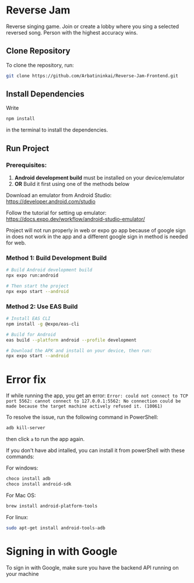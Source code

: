 # Reverse Jam

Reverse singing game. Join or create a lobby where you sing a selected reversed song. Person with the highest accuracy wins.

## Clone Repository

To clone the repository, run:

```bash
git clone https://github.com/Arbatininkai/Reverse-Jam-Frontend.git
```

## Install Dependencies

Write

```bash
npm install
```

in the terminal to install the dependencies.

## Run Project

### Prerequisites:

1. **Android development build** must be installed on your device/emulator
2. **OR** Build it first using one of the methods below

Download an emulator from Android Studio: https://developer.android.com/studio

Follow the tutorial for setting up emulator: https://docs.expo.dev/workflow/android-studio-emulator/

Project will not run properly in web or expo go app because of google sign in does not work in the app and a different google sign in method is needed for web.

### Method 1: Build Development Build

```bash
# Build Android development build
npx expo run:android

# Then start the project
npx expo start --android
```

### Method 2: Use EAS Build

```bash
# Install EAS CLI
npm install -g @expo/eas-cli

# Build for Android
eas build --platform android --profile development

# Download the APK and install on your device, then run:
npx expo start --android
```

# Error fix

If while running the app, you get an error:
`Error: could not connect to TCP port 5562: cannot connect to 127.0.0.1:5562: No connection could be made because the target machine actively refused it. (10061)`

To resolve the issue, run the following command in PowerShell:

```bash
adb kill-server
```

then click `a` to run the app again.

If you don't have abd intalled, you can install it from powerShell with these commands:

For windows:

```bash
choco install adb
choco install android-sdk
```

For Mac OS:

```bash
brew install android-platform-tools
```

For linux:

```bash
sudo apt-get install android-tools-adb
```

# Signing in with Google

To sign in with Google, make sure you have the backend API running on your machine
